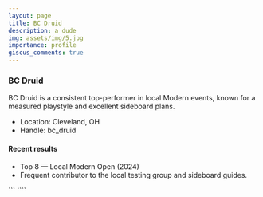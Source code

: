 ```yaml
---
layout: page
title: BC Druid
description: a dude
img: assets/img/5.jpg
importance: profile
giscus_comments: true
---
```


### BC Druid

<div class="profile">

BC Druid is a consistent top-performer in local Modern events, known for a measured playstyle and excellent sideboard plans.

- Location: Cleveland, OH
- Handle: bc_druid

#### Recent results

- Top 8 — Local Modern Open (2024)
- Frequent contributor to the local testing group and sideboard guides.

</div>
```
````
